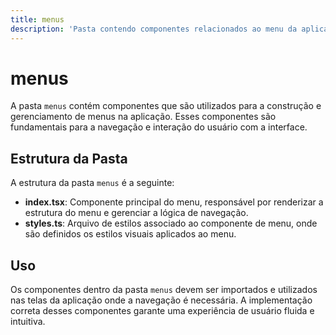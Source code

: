 ```yaml
---
title: menus
description: 'Pasta contendo componentes relacionados ao menu da aplicação.'
---
```


# menus

A pasta `menus` contém componentes que são utilizados para a construção e gerenciamento de menus na aplicação. Esses componentes são fundamentais para a navegação e interação do usuário com a interface.

## Estrutura da Pasta

A estrutura da pasta `menus` é a seguinte:

- **index.tsx**: Componente principal do menu, responsável por renderizar a estrutura do menu e gerenciar a lógica de navegação.
- **styles.ts**: Arquivo de estilos associado ao componente de menu, onde são definidos os estilos visuais aplicados ao menu.

## Uso

Os componentes dentro da pasta `menus` devem ser importados e utilizados nas telas da aplicação onde a navegação é necessária. A implementação correta desses componentes garante uma experiência de usuário fluida e intuitiva.